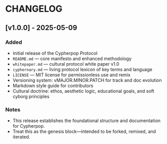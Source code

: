 # CHANGELOG

## [v1.0.0] - 2025-05-09

### Added
- Initial release of the Cypherpop Protocol
- `README.md` — core manifesto and enhanced methodology
- `whitepaper.md` — cultural protocol white paper v1.0
- `cyphernary.md` — living protocol lexicon of key terms and language
- `LICENSE` — MIT license for permissionless use and remix
- Versioning system: vMAJOR.MINOR.PATCH for track and doc evolution
- Markdown style guide for contributors
- Cultural doctrine: ethos, aesthetic logic, educational goals, and soft cyborg principles

### Notes
- This release establishes the foundational structure and documentation for Cypherpop.
- Treat this as the genesis block—intended to be forked, remixed, and iterated.

